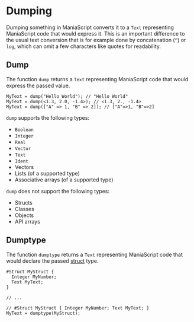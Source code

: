 # Dumping
Dumping something in ManiaScript converts it to a `Text` representing ManiaScript code that would express it. This is an important difference to the usual text conversion that is for example done by concatenation (`^`) or `log`, which can omit a few characters like quotes for readability.

## Dump
The function `dump` returns a `Text` representing ManiaScript code that would express the passed value.

```ManiaScript
MyText = dump("Hello World"); // "Hello World"
MyText = dump(<1.3, 2.0, -1.4>); // <1.3, 2., -1.4>
MyText = dump(["A" => 1, "B" => 2]); // ["A"=>1, "B"=>2]
```

`dump` supports the following types:
- `Boolean`
- `Integer`
- `Real`
- `Vector`
- `Text`
- `Ident`
- Vectors
- Lists (of a supported type)
- Associative arrays (of a supported type)

`dump` does not support the following types:
- Structs
- Classes
- Objects
- API arrays

## Dumptype
The function `dumptype` returns a `Text` representing ManiaScript code that would declare the passed [struct](/basics/types.html#struct) type.

```ManiaScript
#Struct MyStruct {
  Integer MyNumber;
  Text MyText;
}

// ...

// #Struct MyStruct { Integer MyNumber; Text MyText; }
MyText = dumptype(MyStruct);
```
